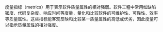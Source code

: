 度量指标（metrics）用于表示软件质量属性的相对强弱。软件工程中常用如缺陷密度、代码复杂度、响应时间等度量，量化和比较软件的可维护性、可靠性、效率等质量属性。这些指标能客观反映和比较某一质量属性的高低或优劣，因此度量可以指示质量属性的相对强度。